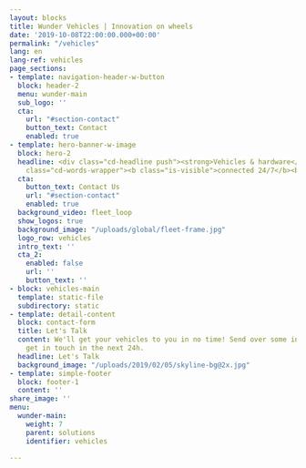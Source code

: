 ```yaml
---
layout: blocks
title: Wunder Vehicles | Innovation on wheels
date: '2019-10-08T22:00:00.000+00:00'
permalink: "/vehicles"
lang: en
lang-ref: vehicles
page_sections:
- template: navigation-header-w-button
  block: header-2
  menu: wunder-main
  sub_logo: ''
  cta:
    url: "#section-contact"
    button_text: Contact
    enabled: true
- template: hero-banner-w-image
  block: hero-2
  headline: <div class="cd-headline push"><strong>Vehicles & hardware</strong> <span
    class="cd-words-wrapper"><b class="is-visible">connected 24/7</b><b>built to last</b><b>future-proofed</b></span>
  cta:
    button_text: Contact Us
    url: "#section-contact"
    enabled: true
  background_video: fleet_loop
  show_logos: true
  background_image: "/uploads/global/fleet-frame.jpg"
  logo_row: vehicles
  intro_text: ''
  cta_2:
    enabled: false
    url: ''
    button_text: ''
- block: vehicles-main
  template: static-file
  subdirectory: static
- template: detail-content
  block: contact-form
  title: Let's Talk
  content: We'll get your vehicles to you in no time! Send over some info and we'll
    get in touch in the next 24h.
  headline: Let's Talk
  background_image: "/uploads/2019/02/05/skyline-bg@2x.jpg"
- template: simple-footer
  block: footer-1
  content: ''
share_image: ''
menu:
  wunder-main:
    weight: 7
    parent: solutions
    identifier: vehicles

---
```

